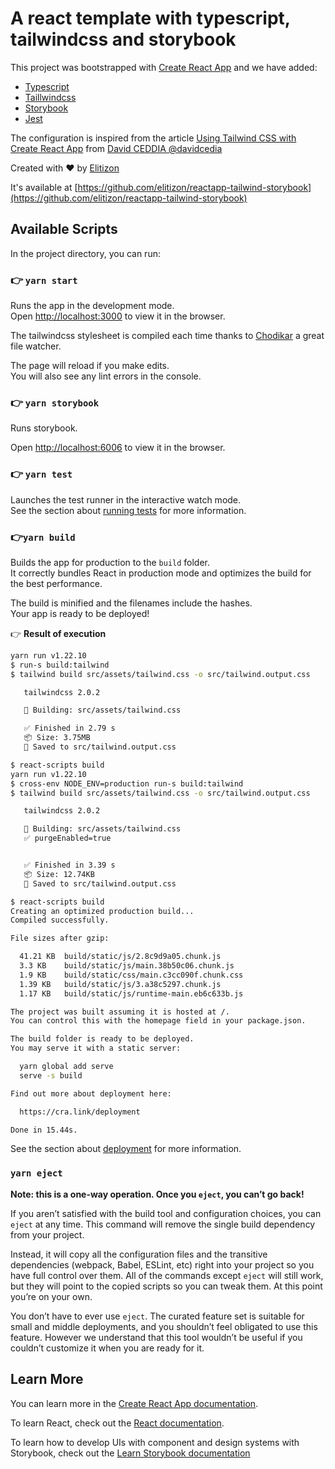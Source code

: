 # A react template with typescript, tailwindcss and storybook

This project was bootstrapped with [Create React App](https://github.com/facebook/create-react-app) and we have added:

- [Typescript](https://www.typescriptlang.org/)
- [Taillwindcss](https://www.tailwindcss.com)
- [Storybook](https://storybook.js.org/)
- [Jest](https://jestjs.io/)

The configuration is inspired from the article [Using Tailwind CSS with Create React App](https://daveceddia.com/tailwind-create-react-app/) from [David CEDDIA @davidcedia](https://twitter.com/dceddia)

Created with ❤️ by [Elitizon](https://www.elitizon.com)


It's available at [https://github.com/elitizon/reactapp-tailwind-storybook](https://github.com/elitizon/reactapp-tailwind-storybook)

## Available Scripts

In the project directory, you can run:

### 👉 `yarn start`

Runs the app in the development mode.\
Open [http://localhost:3000](http://localhost:3000) to view it in the browser.

The tailwindcss stylesheet is compiled each time thanks to [Chodikar](https://github.com/paulmillr/chokidar) a great file watcher.

The page will reload if you make edits.\
You will also see any lint errors in the console.

### 👉 `yarn storybook`

Runs storybook.

Open [http://localhost:6006](http://localhost:6006) to view it in the browser.

### 👉 `yarn test`

Launches the test runner in the interactive watch mode.\
See the section about [running tests](https://facebook.github.io/create-react-app/docs/running-tests) for more information.

### 👉`yarn build`

Builds the app for production to the `build` folder.\
It correctly bundles React in production mode and optimizes the build for the best performance.

The build is minified and the filenames include the hashes.\
Your app is ready to be deployed!

👉 **Result of execution**

```bash
yarn run v1.22.10
$ run-s build:tailwind
$ tailwind build src/assets/tailwind.css -o src/tailwind.output.css

   tailwindcss 2.0.2

   🚀 Building: src/assets/tailwind.css

   ✅ Finished in 2.79 s
   📦 Size: 3.75MB
   💾 Saved to src/tailwind.output.css

$ react-scripts build
yarn run v1.22.10
$ cross-env NODE_ENV=production run-s build:tailwind
$ tailwind build src/assets/tailwind.css -o src/tailwind.output.css

   tailwindcss 2.0.2

   🚀 Building: src/assets/tailwind.css
   ✅ purgeEnabled=true


   ✅ Finished in 3.39 s
   📦 Size: 12.74KB
   💾 Saved to src/tailwind.output.css

$ react-scripts build
Creating an optimized production build...
Compiled successfully.

File sizes after gzip:

  41.21 KB  build/static/js/2.8c9d9a05.chunk.js
  3.3 KB    build/static/js/main.38b50c06.chunk.js
  1.9 KB    build/static/css/main.c3cc090f.chunk.css
  1.39 KB   build/static/js/3.a38c5297.chunk.js
  1.17 KB   build/static/js/runtime-main.eb6c633b.js

The project was built assuming it is hosted at /.
You can control this with the homepage field in your package.json.

The build folder is ready to be deployed.
You may serve it with a static server:

  yarn global add serve
  serve -s build

Find out more about deployment here:

  https://cra.link/deployment

Done in 15.44s.
```

See the section about [deployment](https://facebook.github.io/create-react-app/docs/deployment) for more information.

### `yarn eject`

**Note: this is a one-way operation. Once you `eject`, you can’t go back!**

If you aren’t satisfied with the build tool and configuration choices, you can `eject` at any time. This command will remove the single build dependency from your project.

Instead, it will copy all the configuration files and the transitive dependencies (webpack, Babel, ESLint, etc) right into your project so you have full control over them. All of the commands except `eject` will still work, but they will point to the copied scripts so you can tweak them. At this point you’re on your own.

You don’t have to ever use `eject`. The curated feature set is suitable for small and middle deployments, and you shouldn’t feel obligated to use this feature. However we understand that this tool wouldn’t be useful if you couldn’t customize it when you are ready for it.

## Learn More

You can learn more in the [Create React App documentation](https://facebook.github.io/create-react-app/docs/getting-started).

To learn React, check out the [React documentation](https://reactjs.org/).

To learn how to develop UIs with component and design systems with Storybook, check out the [Learn Storybook documentation](https://www.learnstorybook.com/)
